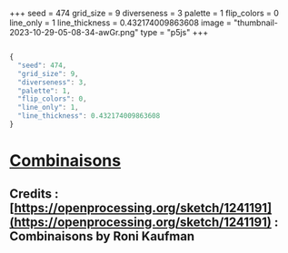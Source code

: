 +++
seed = 474
grid_size = 9
diverseness = 3
palette = 1
flip_colors = 0
line_only = 1
line_thickness = 0.432174009863608
image = "thumbnail-2023-10-29-05-08-34-awGr.png"
type = "p5js"
+++


~~~javascript

{
  "seed": 474,
  "grid_size": 9,
  "diverseness": 3,
  "palette": 1,
  "flip_colors": 0,
  "line_only": 1,
  "line_thickness": 0.432174009863608
}

~~~




# [Combinaisons](https://openprocessing.org/sketch/2065396)
## Credits : [https://openprocessing.org/sketch/1241191](https://openprocessing.org/sketch/1241191) : Combinaisons by Roni Kaufman


